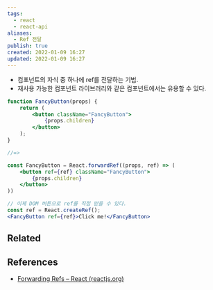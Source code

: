 ```yaml
---
tags:
  - react
  - react-api
aliases:
  - Ref 전달
publish: true
created: 2022-01-09 16:27
updated: 2022-01-09 16:27
---
```


- 컴포넌트의 자식 중 하나에 ref를 전달하는 기법.
- 재사용 가능한 컴포넌트 라이브러리와 같은 컴포넌트에서는 유용할 수 있다.

```jsx
function FancyButton(props) {
	return (
		<button className="FancyButton">
			{props.children}
		</button>
	);
}

//=>

const FancyButton = React.forwardRef((props, ref) => (
	<button ref={ref} className="FancyButton">
		{props.children}
	</button>
))

// 이제 DOM 버튼으로 ref를 직접 받을 수 있다.
const ref = React.createRef();
<FancyButton ref={ref}>Click me!</FancyButton>
```

## Related

## References

- [Forwarding Refs – React (reactjs.org)](https://ko.reactjs.org/docs/forwarding-refs.html#gatsby-focus-wrapper)